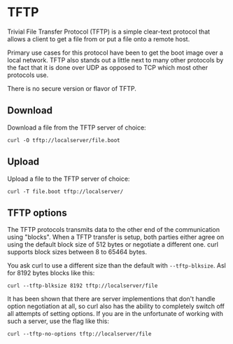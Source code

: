 # TFTP

Trivial File Transfer Protocol (TFTP) is a simple clear-text protocol that
allows a client to get a file from or put a file onto a remote host.

Primary use cases for this protocol have been to get the boot image over a
local network. TFTP also stands out a little next to many other protocols by
the fact that it is done over UDP as opposed to TCP which most other protocols
use.

There is no secure version or flavor of TFTP.

## Download

Download a file from the TFTP server of choice:

    curl -O tftp://localserver/file.boot

## Upload

Upload a file to the TFTP server of choice:

    curl -T file.boot tftp://localserver/

## TFTP options

The TFTP protocols transmits data to the other end of the communication using
"blocks". When a TFTP transfer is setup, both parties either agree on using
the default block size of 512 bytes or negotiate a different one. curl
supports block sizes between 8 to 65464 bytes.

You ask curl to use a different size than the default with
`--tftp-blksize`. Asl for 8192 bytes blocks like this:

    curl --tftp-blksize 8192 tftp://localserver/file

It has been shown that there are server implementions that don't handle option
negotiation at all, so curl also has the ability to completely switch off all
attempts of setting options. If you are in the unfortunate of working with
such a server, use the flag like this:

    curl --tftp-no-options tftp://localserver/file
